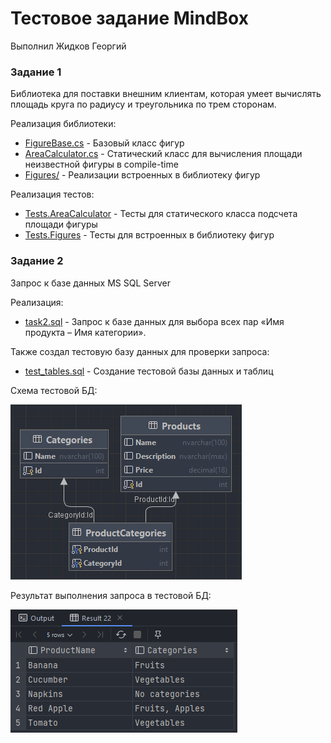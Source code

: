 # Тестовое задание MindBox

Выполнил Жидков Георгий

### Задание 1

Библиотека для поставки внешним клиентам, которая умеет вычислять площадь круга по радиусу и треугольника по трем сторонам.

Реализация библиотеки:

- [FigureBase.cs](GeometryLibrary/FigureBase.cs) - Базовый класс фигур
- [AreaCalculator.cs](GeometryLibrary/AreaCalculator.cs) - Статический класс для вычисления площади неизвестной фигуры в compile-time
- [Figures/](GeometryLibrary/Figures/) - Реализации встроенных в библиотеку фигур

Реализация тестов:
- [Tests.AreaCalculator](GeometryLibrary.Tests/AreaCalculator) - Тесты для статического класса подсчета площади фигуры
- [Tests.Figures](GeometryLibrary.Tests/Figures) - Тесты для встроенных в библиотеку фигур

### Задание 2

Запрос к базе данных MS SQL Server

Реализация:

- [task2.sql](/task2.sql) - Запрос к базе данных для выбора всех пар «Имя продукта – Имя категории».

Также создал тестовую базу данных для проверки запроса:

- [test_tables.sql](/test_tables.sql) - Создание тестовой базы данных и таблиц

Схема тестовой БД:

![sql scheme](images/scheme.png)

Результат выполнения запроса в тестовой БД:

![sql task](images/sql.png)
